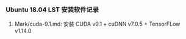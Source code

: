 ### Ubuntu 18.04 LST 安装软件记录

1. Mark/cuda-9.1.md: 安装 CUDA v9.1 + cuDNN v7.0.5 + TensorFLow v1.14.0

